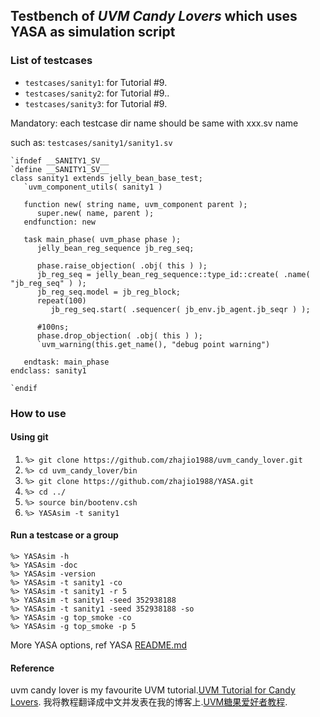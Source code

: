 ## Testbench of *UVM Candy Lovers* which uses YASA as simulation script

### List of testcases
- `testcases/sanity1`: for Tutorial #9.
- `testcases/sanity2`: for Tutorial #9..
- `testcases/sanity3`: for Tutorial #9.

Mandatory: each testcase dir name should be same with xxx.sv name

such as: `testcases/sanity1/sanity1.sv`

```
`ifndef __SANITY1_SV__
`define __SANITY1_SV__
class sanity1 extends jelly_bean_base_test;
   `uvm_component_utils( sanity1 )

   function new( string name, uvm_component parent );
      super.new( name, parent );
   endfunction: new

   task main_phase( uvm_phase phase );
      jelly_bean_reg_sequence jb_reg_seq;

      phase.raise_objection( .obj( this ) );
      jb_reg_seq = jelly_bean_reg_sequence::type_id::create( .name( "jb_reg_seq" ) );
      jb_reg_seq.model = jb_reg_block;
      repeat(100)
         jb_reg_seq.start( .sequencer( jb_env.jb_agent.jb_seqr ) );
      
      #100ns;
      phase.drop_objection( .obj( this ) );
      `uvm_warning(this.get_name(), "debug point warning")
      
   endtask: main_phase
endclass: sanity1

`endif
```
### How to use
#### Using git
1. `%> git clone https://github.com/zhajio1988/uvm_candy_lover.git`
2. `%> cd uvm_candy_lover/bin`
3. `%> git clone https://github.com/zhajio1988/YASA.git`
4. `%> cd ../`
5. `%> source bin/bootenv.csh`
6. `%> YASAsim -t sanity1`

#### Run a testcase or a group
```
%> YASAsim -h    
%> YASAsim -doc 
%> YASAsim -version
%> YASAsim -t sanity1 -co
%> YASAsim -t sanity1 -r 5 
%> YASAsim -t sanity1 -seed 352938188
%> YASAsim -t sanity1 -seed 352938188 -so
%> YASAsim -g top_smoke -co
%> YASAsim -g top_smoke -p 5
```
More YASA options, ref YASA [README.md](https://github.com/zhajio1988/YASA/blob/master/README.md)
    
#### Reference
uvm candy lover is my favourite UVM tutorial.[UVM Tutorial for Candy Lovers](http://cluelogic.com/).
我将教程翻译成中文并发表在我的博客上.[UVM糖果爱好者教程](https://blog.csdn.net/zhajio/column/info/20484).

